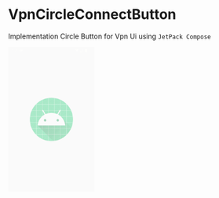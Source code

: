 # VpnCircleConnectButton
Implementation Circle Button for Vpn Ui using `JetPack Compose` 

<img src="https://github.com/asheykhi/VpnCircleConnectButton/blob/main/art/gif.gif" width="35%"  />
